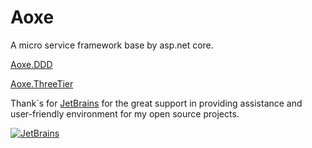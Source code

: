 # Aoxe

A micro service framework base by asp.net core.

[Aoxe.DDD](https://github.com/PicoHex/Aoxe/tree/master/src/DDD)

[Aoxe.ThreeTier](https://github.com/PicoHex/Aoxe/tree/master/src/ThreeTier)

Thank`s for [JetBrains](https://www.jetbrains.com/) for the great support in providing assistance and user-friendly environment for my open source projects.

[![JetBrains](https://resources.jetbrains.com/storage/products/company/brand/logos/jb_beam.svg?_gl=1*f25lxa*_ga*MzI3ODk2MjY0LjE2NzA0NjY4MDQ.*_ga_9J976DJZ68*MTY4OTY4NzY5OS4zNC4xLjE2ODk2ODgwMDAuNTMuMC4w)](https://www.jetbrains.com/community/opensource/#support)